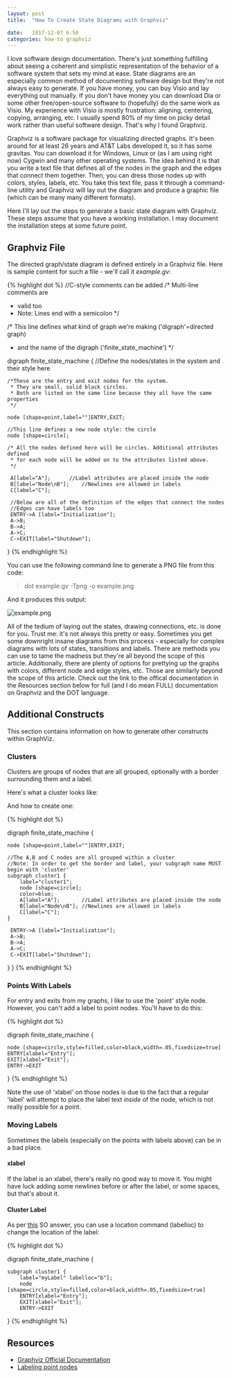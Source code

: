 ```yaml
---
layout: post
title:  "How To Create State Diagrams with Graphviz"

date:   2017-12-07 6:58
categories: how-to graphviz
---
```


I love software design documentation. There's just something fulfilling about seeing a coherent and simplistic representation of the behavior of a software system that sets my mind at ease. State diagrams are an especially common method of documenting software design but they're not always easy to generate. If you have money, you can buy Visio and lay everything out manually. If you don't have money you can download Dia or some other free/open-source software to (hopefully) do the same work as Visio. My experience with Visio is mostly frustration: aligning, centering, copying, arranging, etc. I usually spend 80% of my time on picky detail work rather than useful software design. That's why I found Graphviz.

Graphviz is a software package for visualizing directed graphs. It's been around for at least 26 years and AT&T Labs developed it, so it has some gravitas. You can download it for Windows, Linux or (as I am using right now) Cygwin and many other operating systems. The idea behind it is that you write a text file that defines all of the nodes in the graph and the edges that connect them together. Then, you can dress those nodes up with colors, styles, labels, etc. You take this text file, pass it through a command-line utility and Graphviz will lay out the diagram and produce a graphic file (which can be many many different formats).

Here I'll lay out the steps to generate a basic state diagram with Graphviz. These steps assume that you have a working installation. I may document the installation steps at some future point.

## Graphviz File ##

The directed graph/state diagram is defined entirely in a Graphviz file. Here is sample content for such a file - we'll call it *example.gv*:

{% highlight dot %}
//C-style comments can be added
/* Multi-line comments are
 * valid too
 * Note: Lines end with a semicolon
 */

/* This line defines what kind of graph we're making ('digraph'=directed graph)
 * and the name of the digraph ('finite_state_machine')
 */
 
digraph finite_state_machine {
	//Define the nodes/states in the system and their style here
	
	/*These are the entry and exit nodes for the system. 
	 * They are small, solid black circles.
	 * Both are listed on the same line because they all have the same properties
	 */
	 
	node [shape=point,label=""]ENTRY,EXIT;
	
	//This line defines a new node style: the circle
	node [shape=circle];
	
	/* All the nodes defined here will be circles. Additional attributes defined
	 * for each node will be added on to the attributes listed above.
	 */
	 
	 A[label="A"];		//Label attributes are placed inside the node
	 B[label="Node\nB"];	//Newlines are allowed in labels
	 C[label="C"];
	 
	 //Below are all of the definition of the edges that connect the nodes
	 //Edges can have labels too
	 ENTRY->A [label="Initialization"];
	 A->B; 
	 B->A;
	 A->C;
	 C->EXIT[label="Shutdown"];

}
{% endhighlight %}

You can use the following command line to generate a PNG file from this code:

> dot example.gv -Tpng -o example.png

And it produces this output:

![example.png]({{site.basepath}}/img/example_state_diagram.png)

All of the tedium of laying out the states, drawing connections, etc. is done for you. Trust me: it's not always this pretty or easy. Sometimes you get some downright insane diagrams from this process - especially for complex diagrams with lots of states, transitions and labels. There are methods you can use to tame the madness but they're all beyond the scope of this article. Additionally, there are plenty of options for prettying up the graphs with colors, different node and edge styles, etc. Those are similarly beyond the scope of this article. Check out the link to the offical documentation in the Resources section below for full (and I do mean FULL) documentation on Graphviz and the DOT language.

## Additional Constructs ##

This section contains information on how to generate other constructs within GraphViz.

### Clusters ###

Clusters are groups of nodes that are all grouped, optionally with a border surrounding them and a label.

Here's what a cluster looks like:


And how to create one:

{% highlight dot %}

digraph finite_state_machine {

	node [shape=point,label=""]ENTRY,EXIT;
	
   	//The A,B and C nodes are all grouped within a cluster
    //Note: In order to get the border and label, your subgraph name MUST begin with 'cluster'
	subgraph cluster1 {
        label="cluster1";
        node [shape=circle];
	    color=blue;
        A[label="A"];		//Label attributes are placed inside the node
	    B[label="Node\nB"];	//Newlines are allowed in labels
	    C[label="C"];
    }

	 ENTRY->A [label="Initialization"];
	 A->B; 
	 B->A;
	 A->C;
	 C->EXIT[label="Shutdown"];

}
}
{% endhighlight %}

### Points With Labels ###

For entry and exits from my graphs, I like to use the 'point' style node. However, you can't add a label to point nodes. You'll have to do this:

{% highlight dot %}

digraph finite_state_machine {

	node [shape=circle,style=filled,color=black,width=.05,fixedsize=true]
    ENTRY[xlabel="Entry"];
    EXIT[xlabel="Exit"];
	ENTRY->EXIT

}
{% endhighlight %}

Note the use of 'xlabel' on those nodes is due to the fact that a regular 'label' will attempt to place the label text *inside* of the node, which is not really possible for a point.


### Moving Labels ###


Sometimes the labels (especially on the points with labels above) can be in a bad place. 

#### xlabel ####

If the label is an xlabel, there's really no good way to move it. You might have luck adding some newlines before or after the label, or some spaces, but that's about it.

#### Cluster Label ####
As per [this](https://stackoverflow.com/a/35839526) SO answer, you can use a location command (labelloc) to change the location of the label:

{% highlight dot %}

digraph finite_state_machine {

	subgraph cluster1 {
        label="myLabel" labelloc="b"];
        node [shape=circle,style=filled,color=black,width=.05,fixedsize=true]
        ENTRY[xlabel="Entry"];
        EXIT[xlabel="Exit"];
        ENTRY->EXIT

}
{% endhighlight %}

## Resources ##

* [Graphviz Official Documentation](http://www.graphviz.org/documentation/)
* [Labeling point nodes](http://graphviz.996277.n3.nabble.com/how-to-make-node-shape-point-label-visible-td791.html)




